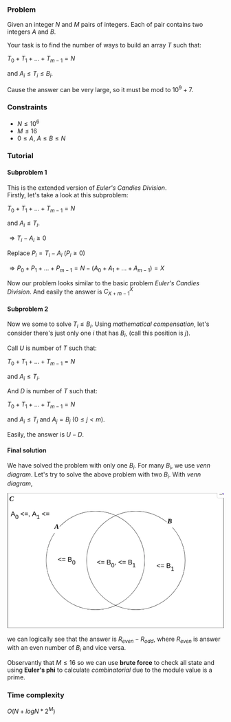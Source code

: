 ### Problem
Given an integer $N$ and $M$ pairs of integers. Each of pair contains two integers $A$ and $B$.

Your task is to find the number of ways to build an array $T$ such that:

$T_0 + T_1 + ... + T_{m-1} = N$  

and $A_i \leq T_i \leq B_i$.

Cause the answer can be very large, so it must be mod to $10^9 + 7$.

### Constraints
- $N \leq 10^6$
- $M \leq 16$
- $0 \leq A$, $A \leq B \leq N$

### Tutorial
#### Subproblem 1
This is the extended version of *Euler's Candies Division*.  
Firstly, let's take a look at this subproblem:

$T_0 + T_1 + ... + T_{m-1} = N$  
 
and $A_i \leq T_i$.

$\Rightarrow T_i - A_i \geq 0$

Replace $P_i = T_i - A_i$ $(P_i \geq 0)$

$\Rightarrow P_0 + P_1 + ... + P_{m-1} = N - (A_0 + A_1 + ... + A_{m-1}) = X$

Now our problem looks similar to the basic problem *Euler's Candies Division*. And easily the answer is $C_{X + m - 1}^X$

#### Subproblem 2
Now we some to solve $T_i \leq B_i$. Using *mathematical compensation*, let's consider there's just only one $i$ that has $B_i$, (call this position is $j$). 

Call $U$ is number of $T$ such that:

$T_0 + T_1 + ... + T_{m-1} = N$  
 
and $A_i \leq T_i$.


And $D$ is number of $T$ such that:

$T_0 + T_1 + ... + T_{m-1} = N$  
 
and $A_i \leq T_i$ and $A_j = B_j$ $(0 \leq j < m)$.

Easily, the answer is $U - D$.

#### Final solution
We have solved the problem with only one $B_i$. For many $B_i$, we use *venn diagram*. Let's try to solve the above problem with two $B_i$. With *venn diagram*, 

![](img/venn.png)

we can logically see that the answer is $R_{even} - R_{odd}$, where $R_{even}$ is answer with an even number of $B_i$ and vice versa. 

Observantly that $M \leq 16$ so we can use **brute force** to check all state and using **Euler's phi** to calculate *combinatorial* due to the module value is a prime.

### Time complexity
$O(N + logN*2^M)$